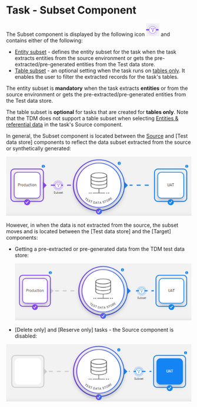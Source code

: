 # Task - Subset Component

The Subset component is displayed by the following icon ![subset](images/task_subset_icon.png) and contains either of the following:

- [Entity subset](15a_entity_subset.md) -  defines the entity subset for the task when the task extracts entities from the source environment or gets the pre-extracted/pre-generated entities from the Test data store. 
- [Table subset](15b_table_subset.md) - an optional setting when the task runs on [tables only](14c_task_source_component_tables.md). It enables the user to filter the extracted records for the task's tables. 

The entity subset is **mandatory** when the task extracts **entities** or from the source environment or gets the pre-extracted/pre-generated entities from the Test data store.  

The table subset is **optional** for tasks that are created for **tables only**. Note that the TDM does not support a table subset when selecting [Entities & referential data](14b_task_source_component_entities.md) in the task's Source component.

In general, the Subset component is located between the [Source](14a_task_source_component.md) and [Test data store] components to reflect the data subset extracted from the source or synthetically generated:

![subset example](images/task_widget_subset_example2.png)

However, in when the data is not extracted from the source, the subset moves and is located between the [Test data store] and the [Target] components:  

- Getting a pre-extracted or pre-generated data from the TDM test data store:

  ![subset example](images/task_widget_subset_example1.png)



- [Delete only]  and [Reserve only] tasks - the Source component is disabled:

![subset example](images/task_widget_subset_example3.png)

